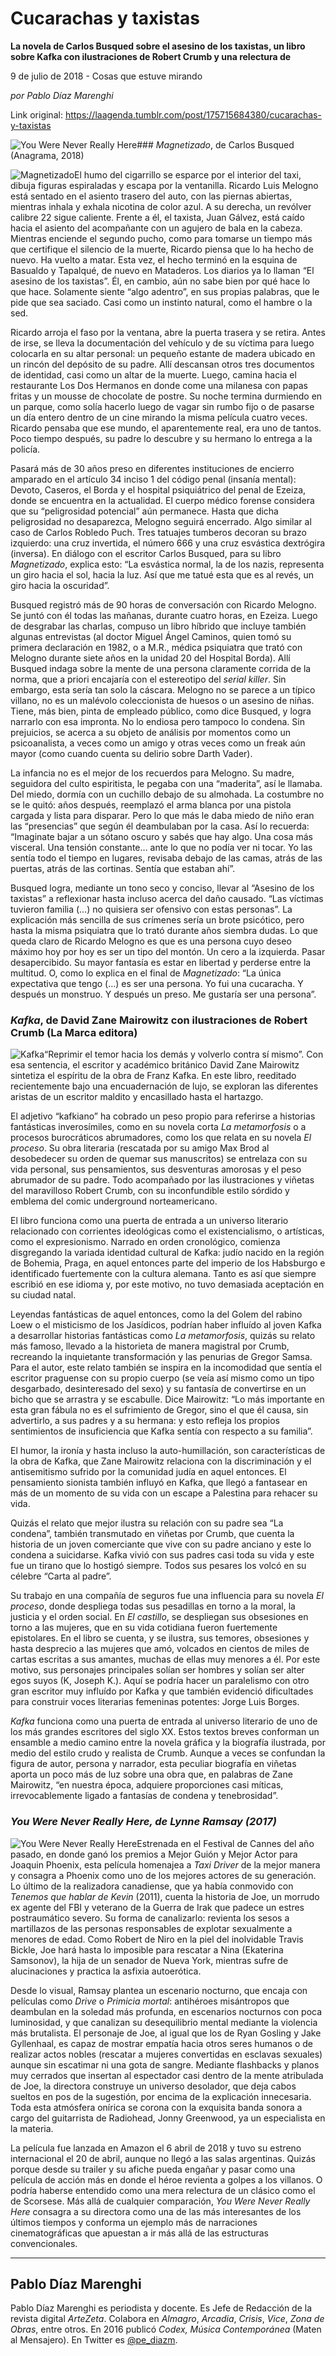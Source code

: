 # Cucarachas y taxistas

**La novela de Carlos Busqued sobre el asesino de los taxistas, un libro sobre Kafka con ilustraciones de Robert Crumb y una relectura de**

9 de julio de 2018 - Cosas que estuve mirando

_por Pablo Díaz Marenghi_

Link original: https://laagenda.tumblr.com/post/175715684380/cucarachas-y-taxistas

![You Were Never Really Here](https://64.media.tumblr.com/0571438af96facd6789c95f8bbb10f0f/tumblr_inline_pbm2jwmnL81t6q87u_500.jpg)### *Magnetizado*, de Carlos Busqued (Anagrama, 2018)

![Magnetizado](https://64.media.tumblr.com/84123c7152b7130f16045d92a74d8c31/tumblr_inline_pbm2jxOsb91t6q87u_400.jpg)El humo del cigarrillo se esparce por el interior del taxi, dibuja figuras espiraladas y escapa por la ventanilla. Ricardo Luis Melogno está sentado en el asiento trasero del auto, con las piernas abiertas, mientras inhala y exhala nicotina de color azul. A su derecha, un revólver calibre 22 sigue caliente. Frente a él, el taxista, Juan Gálvez, está caído hacia el asiento del acompañante con un agujero de bala en la cabeza. Mientras enciende el segundo pucho, como para tomarse un tiempo más que certifique el silencio de la muerte, Ricardo piensa que lo ha hecho de nuevo. Ha vuelto a matar. Esta vez, el hecho terminó en la esquina de Basualdo y Tapalqué, de nuevo en Mataderos. Los diarios ya lo llaman “El asesino de los taxistas”. Él, en cambio, aún no sabe bien por qué hace lo que hace. Solamente siente “algo adentro”, en sus propias palabras, que le pide que sea saciado. Casi como un instinto natural, como el hambre o la sed. 

Ricardo arroja el faso por la ventana, abre la puerta trasera y se retira. Antes de irse, se lleva la documentación del vehículo y de su víctima para luego colocarla en su altar personal: un pequeño estante de madera ubicado en un rincón del depósito de su padre. Allí descansan otros tres documentos de identidad, casi como un altar de la muerte. Luego, camina hacia el restaurante Los Dos Hermanos en donde come una milanesa con papas fritas y un mousse de chocolate de postre. Su noche termina durmiendo en un parque, como solía hacerlo luego de vagar sin rumbo fijo o de pasarse un día entero dentro de un cine mirando la misma película cuatro veces. Ricardo pensaba que ese mundo, el aparentemente real, era uno de tantos. Poco tiempo después, su padre lo descubre y su hermano lo entrega a la policía.

Pasará más de 30 años preso en diferentes instituciones de encierro amparado en el artículo 34 inciso 1 del código penal (insanía mental): Devoto, Caseros, el Borda y el hospital psiquiátrico del penal de Ezeiza, donde se encuentra en la actualidad. El cuerpo médico forense considera que su “peligrosidad potencial” aún permanece. Hasta que dicha peligrosidad no desaparezca, Melogno seguirá encerrado. Algo similar al caso de Carlos Robledo Puch. Tres tatuajes tumberos decoran su brazo izquierdo: una cruz invertida, el número 666 y una cruz esvástica dextrógira (inversa). En diálogo con el escritor Carlos Busqued, para su libro *Magnetizado*, explica esto: “La esvástica normal, la de los nazis, representa un giro hacia el sol, hacia la luz. Así que me tatué esta que es al revés, un giro hacia la oscuridad”.

Busqued registró más de 90 horas de conversación con Ricardo Melogno. Se juntó con él todas las mañanas, durante cuatro horas, en Ezeiza. Luego de desgrabar las charlas, compuso un libro híbrido que incluye también algunas entrevistas (al doctor Miguel Ángel Caminos, quien tomó su primera declaración en 1982, o a M.R., médica psiquiatra que trató con Melogno durante siete años en la unidad 20 del Hospital Borda). Allí Busqued indaga sobre la mente de una persona claramente corrida de la norma, que a priori encajaría con el estereotipo del *serial killer*. Sin embargo, esta sería tan solo la cáscara. Melogno no se parece a un típico villano, no es un malévolo coleccionista de huesos o un asesino de niñas. Tiene, más bien, pinta de empleado público, como dice Busqued, y logra narrarlo con esa impronta. No lo endiosa pero tampoco lo condena. Sin prejuicios, se acerca a su objeto de análisis por momentos como un psicoanalista, a veces como un amigo y otras veces como un freak aún mayor (como cuando cuenta su delirio sobre Darth Vader). 

La infancia no es el mejor de los recuerdos para Melogno. Su madre, seguidora del culto espiritista, le pegaba con una “maderita”, así le llamaba. Del miedo, dormía con un cuchillo debajo de su almohada. La costumbre no se le quitó: años después, reemplazó el arma blanca por una pistola cargada y lista para disparar. Pero lo que más le daba miedo de niño eran las “presencias” que según él deambulaban por la casa. Así lo recuerda: “Imaginate bajar a un sótano oscuro y sabés que hay algo. Una cosa más visceral. Una tensión constante… ante lo que no podía ver ni tocar. Yo las sentía todo el tiempo en lugares, revisaba debajo de las camas, atrás de las puertas, atrás de las cortinas. Sentía que estaban ahí”.

Busqued logra, mediante un tono seco y conciso, llevar al “Asesino de los taxistas” a reflexionar hasta incluso acerca del daño causado. “Las víctimas tuvieron familia (…) no quisiera ser ofensivo con estas personas”. La explicación más sencilla de sus crímenes sería un brote psicótico, pero hasta la misma psiquiatra que lo trató durante años siembra dudas. Lo que queda claro de Ricardo Melogno es que es una persona cuyo deseo máximo hoy por hoy es ser un tipo del montón. Un cero a la izquierda. Pasar desapercibido. Su mayor fantasía es estar en libertad y perderse entre la multitud. O, como lo explica en el final de *Magnetizado*: “La única expectativa que tengo (…) es ser una persona. Yo fui una cucaracha. Y después un monstruo. Y después un preso. Me gustaría ser una persona”.

### *Kafka*, de David Zane Mairowitz con ilustraciones de Robert Crumb (La Marca editora)

![Kafka](https://64.media.tumblr.com/cc4f0b2e5de9190380306f0035664018/tumblr_inline_pbm2jz3iZP1t6q87u_400.jpg)“Reprimir el temor hacia los demás y volverlo contra sí mismo”. Con esa sentencia, el escritor y académico británico David Zane Mairowitz sintetiza el espíritu de la obra de Franz Kafka. En este libro, reeditado recientemente bajo una encuadernación de lujo, se exploran las diferentes aristas de un escritor maldito y encasillado hasta el hartazgo.

El adjetivo “kafkiano” ha cobrado un peso propio para referirse a historias fantásticas inverosímiles, como en su novela corta *La metamorfosis* o a procesos burocráticos abrumadores, como los que relata en su novela *El proceso*. Su obra literaria (rescatada por su amigo Max Brod al desobedecer su orden de quemar sus manuscritos) se entrelaza con su vida personal, sus pensamientos, sus desventuras amorosas y el peso abrumador de su padre. Todo acompañado por las ilustraciones y viñetas del maravilloso Robert Crumb, con su inconfundible estilo sórdido y emblema del comic underground norteamericano.

El libro funciona como una puerta de entrada a un universo literario relacionado con corrientes ideológicas como el existencialismo, o artísticas, como el expresionismo. Narrado en orden cronológico, comienza disgregando la variada identidad cultural de Kafka: judío nacido en la región de Bohemia, Praga, en aquel entonces parte del imperio de los Habsburgo e identificado fuertemente con la cultura alemana. Tanto es así que siempre escribió en ese idioma y, por este motivo, no tuvo demasiada aceptación en su ciudad natal. 

Leyendas fantásticas de aquel entonces, como la del Golem del rabino Loew o el misticismo de los Jasídicos, podrían haber influído al joven Kafka a desarrollar historias fantásticas como *La metamorfosis*, quizás su relato más famoso, llevado a la historieta de manera magistral por Crumb, recreando la inquietante transformación y las penurias de Gregor Samsa. Para el autor, este relato también se inspira en la incomodidad que sentía el escritor praguense con su propio cuerpo (se veía así mismo como un tipo desgarbado, desinteresado del sexo) y su fantasía de convertirse en un bicho que se arrastra y se escabulle. Dice Mairowitz: “Lo más importante en esta gran fábula no es el sufrimiento de Gregor, sino el que él causa, sin advertirlo, a sus padres y a su hermana: y esto refleja los propios sentimientos de insuficiencia que Kafka sentía con respecto a su familia”.

El humor, la ironía y hasta incluso la auto-humillación, son características de la obra de Kafka, que Zane Mairowitz relaciona con la discriminación y el antisemitismo sufrido por la comunidad judía en aquel entonces. El pensamiento sionista también influyó en Kafka, que llegó a fantasear en más de un momento de su vida con un escape a Palestina para rehacer su vida.

Quizás el relato que mejor ilustra su relación con su padre sea “La condena”, también transmutado en viñetas por Crumb, que cuenta la historia de un joven comerciante que vive con su padre anciano y este lo condena a suicidarse. Kafka vivió con sus padres casi toda su vida y este fue un tirano que lo hostigó siempre. Todos sus pesares los volcó en su célebre “Carta al padre”.

Su trabajo en una compañía de seguros fue una influencia para su novela *El proceso*, donde despliega todas sus pesadillas en torno a la moral, la justicia y el orden social. En *El castillo*, se despliegan sus obsesiones en torno a las mujeres, que en su vida cotidiana fueron fuertemente epistolares. En el libro se cuenta, y se ilustra, sus temores, obsesiones y hasta desprecio a las mujeres que amó, volcados en cientos de miles de cartas escritas a sus amantes, muchas de ellas muy menores a él. Por este motivo, sus personajes principales solían ser hombres y solían ser alter egos suyos (K, Joseph K.). Aquí se podría hacer un paralelismo con otro gran escritor muy influído por Kafka y que también evidenció dificultades para construir voces literarias femeninas potentes: Jorge Luis Borges. 

*Kafka* funciona como una puerta de entrada al universo literario de uno de los más grandes escritores del siglo XX. Estos textos breves conforman un ensamble a medio camino entre la novela gráfica y la biografía ilustrada, por medio del estilo crudo y realista de Crumb. Aunque a veces se confundan la figura de autor, persona y narrador, esta peculiar biografía en viñetas aporta un poco más de luz sobre una obra que, en palabras de Zane Mairowitz, “en nuestra época, adquiere proporciones casi míticas, irrevocablemente ligado a fantasías de condena y tenebrosidad”.

### *You Were Never Really Here, de Lynne Ramsay (2017)*

![You Were Never Really Here](https://64.media.tumblr.com/0571438af96facd6789c95f8bbb10f0f/tumblr_inline_pbm2jwmnL81t6q87u_400.jpg)Estrenada en el Festival de Cannes del año pasado, en donde ganó los premios a Mejor Guión y Mejor Actor para Joaquin Phoenix, esta película homenajea a *Taxi Driver* de la mejor manera y consagra a Phoenix como uno de los mejores actores de su generación. Lo último de la realizadora canadiense, que ya había conmovido con *Tenemos que hablar de Kevin* (2011), cuenta la historia de Joe, un morrudo ex agente del FBI y veterano de la Guerra de Irak que padece un estres postraumático severo. Su forma de canalizarlo: revienta los sesos a martillazos de las personas responsables de explotar sexualmente a menores de edad. Como Robert de Niro en la piel del inolvidable Travis Bickle, Joe hará hasta lo imposible para rescatar a Nina (Ekaterina Samsonov), la hija de un senador de Nueva York, mientras sufre de alucinaciones y practica la asfixia autoerótica.

Desde lo visual, Ramsay plantea un escenario nocturno, que encaja con películas como *Drive* o *Primicia mortal*: antihéroes misántropos que deambulan en la soledad más profunda, en escenarios nocturnos con poca luminosidad, y que canalizan su desequilibrio mental mediante la violencia más brutalista. El personaje de Joe, al igual que los de Ryan Gosling y Jake Gyllenhaal, es capaz de mostrar empatía hacia otros seres humanos o de realizar actos nobles (rescatar a mujeres convertidas en esclavas sexuales) aunque sin escatimar ni una gota de sangre. Mediante flashbacks y planos muy cerrados que insertan al espectador casi dentro de la mente atribulada de Joe, la directora construye un universo desolador, que deja cabos sueltos en pos de la sugestión, por encima de la explicación innecesaria. Toda esta atmósfera onírica se corona con la exquisita banda sonora a cargo del guitarrista de Radiohead, Jonny Greenwood, ya un especialista en la materia. 

La película fue lanzada en Amazon el 6 abril de 2018 y tuvo su estreno internacional el 20 de abril, aunque no llegó a las salas argentinas. Quizás porque desde su trailer y su afiche pueda engañar y pasar como una película de acción más en donde el héroe revienta a golpes a los villanos. O podría haberse entendido como una mera relectura de un clásico como el de Scorsese. Más allá de cualquier comparación, *You Were Never Really Here* consagra a su directora como una de las más interesantes de los últimos tiempos y conforma un ejemplo más de narraciones cinematográficas que apuestan a ir más allá de las estructuras convencionales. 

  




---

 Pablo Díaz Marenghi
--------------------

 Pablo Díaz Marenghi es periodista y docente. Es Jefe de Redacción de la revista digital *ArteZeta*. Colabora en *Almagro*, *Arcadia*, *Crisis*, *Vice*, *Zona de Obras*, entre otros. En 2016 publicó *Codex, Música Contemporánea* (Maten al Mensajero). En Twitter es [@pe\_diazm](https://twitter.com/pe_diazm). 

